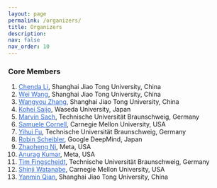 ```yaml
---
layout: page
permalink: /organizers/
title: Organizers
description:  
nav: false
nav_order: 10
---
```




### Core Members

1. <a style="color: #2E67D3;" href="https://chenda.li">Chenda Li</a>, Shanghai Jiao Tong University, China
2.  <a style="color: #2E67D3;" href="https://scholar.google.com/citations?user=aTUq3f4AAAAJ&hl=en">Wei Wang</a>, Shanghai Jiao Tong University, China
3. <a style="color: #2E67D3;" href="https://sites.google.com/view/wangyou-zhang">Wangyou Zhang</a>, Shanghai Jiao Tong University, China
4. <a style="color: #2E67D3;" href="https://kohei0209.github.io">Kohei Saijo</a>, Waseda University, Japan
5.  <a style="color: #2E67D3;" href="https://www.tu-braunschweig.de/en/ifn/institute/dept/sv/sach">Marvin Sach</a>, Technische Universität Braunschweig, Germany
6. <a style="color: #2E67D3;" href="https://github.com/popcornell">Samuele Cornell</a>, Carnegie Mellon University, USA
7. <a style="color: #2E67D3;" href="https://www.tu-braunschweig.de/en/ifn/institute/dept/sv/translate-to-english-yihui-fu-m-eng">Yihui Fu</a>, Technische Universität Braunschweig, Germany
8.  <a style="color: #2E67D3;" href="http://www.robinscheibler.org">Robin Scheibler</a>, Google DeepMind, Japan
9.  <a style="color: #2E67D3;" href="https://nateanl.github.io">Zhaoheng Ni</a>, Meta, USA
10. <a style="color: #2E67D3;" href="https://anuragkr90.github.io">Anurag Kumar</a>, Meta, USA
11.  <a style="color: #2E67D3;" href="https://www.tu-braunschweig.de/en/ifn/institute/team/sv/fingscheidt">Tim Fingscheidt</a>, Technische Universität Braunschweig, Germany
12. <a style="color: #2E67D3;" href="https://sites.google.com/view/shinjiwatanabe">Shinji Watanabe</a>, Carnegie Mellon University, USA
13. <a style="color: #2E67D3;" href="">Yanmin Qian</a>, Shanghai Jiao Tong University, China

<!--
> Special thanks to [LDC](https://www.ldc.upenn.edu) for their support in providing the WSJ data during the challenge.
-->
